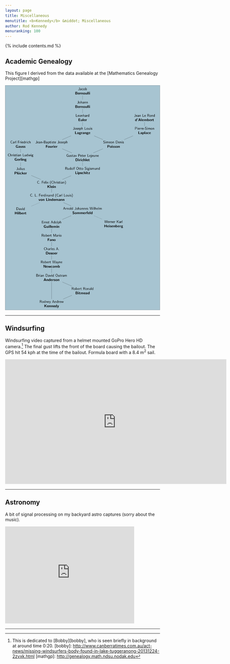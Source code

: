 ```yaml
---
layout: page
title: Miscellaneous
menutitle: <b>Kennedy</b> &middot; Miscellaneous
author: Rod Kennedy
menuranking: 100
---
```


{% include contents.md %}

## Academic Genealogy

This figure I derived from the data available at the [Mathematics Genealogy Project][mathgp]

<img class="displayed" src="images/rak-genealogy.png" alt="genealogy">

---

## Windsurfing

Windsurfing video captured from a helmet mounted GoPro Hero HD camera.[^1] The final gust lifts the front of the board causing the bailout. The GPS hit 54 kph at the time of the bailout. Formula board with a 8.4 m<sup>2</sup> sail.

<div class="wide-block" markdown="block">
<iframe width="720" height="405"
	src="https://www.youtube.com/embed/Zz5dUB4Ahbo?vq=hd720"
	frameborder="0" allowfullscreen>
</iframe>
</div>

---

## Astronomy

A bit of signal processing on my backyard astro captures (sorry about the music).

<iframe width="420" height="315"
	src="https://www.youtube.com/embed/oJhM9Wg8y-k"
	frameborder="0" allowfullscreen>
</iframe>

---

[^1]: This is dedicated to [Bobby][bobby], who is seen briefly in background at around time 0:20.
[bobby]: http://www.canberratimes.com.au/act-news/missing-windsurfers-body-found-in-lake-tuggeranong-20131224-2zvxk.html
[mathgp]: http://genealogy.math.ndsu.nodak.edu
